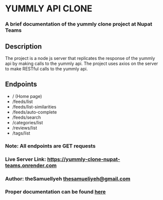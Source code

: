 # YUMMLY API CLONE

### A brief documentation of the yummly clone project at Nupat Teams

## Description

The project is a node js server that replicates the response of the yummly api by making calls to the yummly api.
The project uses axios on the server to make RESTful calls to the yummly api.

## Endpoints

* / (Home page)
* /feeds/list
* /feeds/list-similarities
* /feeds/auto-complete
* /feeds/search
* /categories/list
* /reviews/list
* /tags/list

### **Note**: All endpoints are GET requests

### **Live Server Link**: <https://yummly-clone-nupat-teams.onrender.com>

### **Author**: theSamuelIyeh <thesamueliyeh@gmail.com>

### Proper documentation can be found [here](https://documenter.getpostman.com/view/25539542/2s93RTSsr8)
